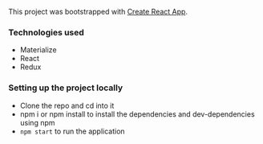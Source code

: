 This project was bootstrapped with [Create React App](https://github.com/facebook/create-react-app).

### Technologies used

- Materialize
- React
- Redux

### Setting up the project locally

- Clone the repo and cd into it
- npm i or npm install to install the dependencies and dev-dependencies using npm
- `npm start` to run the application
